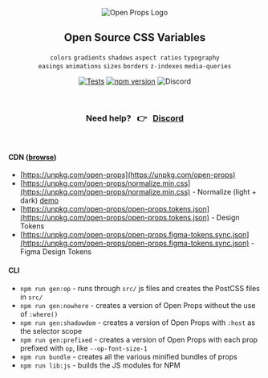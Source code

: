 <div align="center">
  
![Open Props Logo](https://user-images.githubusercontent.com/1134620/141246730-7df4cf2a-6249-42ca-a01b-494c3ccddabe.png)

## Open Source CSS Variables

`colors` `gradients` `shadows` `aspect ratios` `typography`  
`easings` `animations` `sizes` `borders` `z-indexes` `media-queries`

[![Tests](https://github.com/argyleink/open-props/actions/workflows/tests.yml/badge.svg?branch=main)](https://github.com/argyleink/open-props/actions/workflows/tests.yml)
[![npm version](http://img.shields.io/npm/v/open-props.svg)](https://npmjs.org/package/open-props)
![Discord](https://badgen.net/discord/members/AqA4fU886r)

<br>

### Need help? &nbsp; 👉 &nbsp; [Discord](https://discord.gg/AqA4fU886r)

</div>

<br>

#### CDN ([browse](https://unpkg.com/browse/open-props@latest/))

- [https://unpkg.com/open-props](https://unpkg.com/open-props)
- [https://unpkg.com/open-props/normalize.min.css](https://unpkg.com/open-props/normalize.min.css) - Normalize (light + dark) [demo](https://codepen.io/argyleink/pen/KKvRORE)
- [https://unpkg.com/open-props/open-props.tokens.json](https://unpkg.com/open-props/open-props.tokens.json) - Design Tokens
- [https://unpkg.com/open-props/open-props.figma-tokens.sync.json](https://unpkg.com/open-props/open-props.figma-tokens.sync.json) - Figma Design Tokens

#### CLI

- `npm run gen:op` - runs through `src/` js files and creates the PostCSS files in `src/`
- `npm run gen:nowhere` - creates a version of Open Props without the use of `:where()`
- `npm run gen:shadowdom` - creates a version of Open Props with `:host` as the selector scope
- `npm run gen:prefixed` - creates a version of Open Props with each prop prefixed with `op`, like `--op-font-size-1`
- `npm run bundle` - creates all the various minified bundles of props
- `npm run lib:js` - builds the JS modules for NPM
